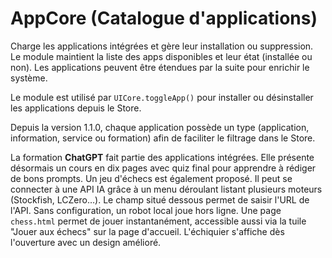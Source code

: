 # AppCore (Catalogue d'applications)

Charge les applications intégrées et gère leur installation ou suppression. Le module maintient la liste des apps disponibles et leur état (installée ou non). Les applications peuvent être étendues par la suite pour enrichir le système.

Le module est utilisé par `UICore.toggleApp()` pour installer ou désinstaller les applications depuis le Store.

Depuis la version 1.1.0, chaque application possède un type (application, information, service ou formation) afin de faciliter le filtrage dans le Store.

La formation **ChatGPT** fait partie des applications intégrées. Elle présente désormais un cours en dix pages avec quiz final pour apprendre à rédiger de bons prompts.
Un jeu d'échecs est également proposé. Il peut se connecter à une API IA grâce
à un menu déroulant listant plusieurs moteurs (Stockfish, LCZero…). Le champ
situé dessous permet de saisir l'URL de l'API. Sans configuration, un robot
local joue hors ligne.
Une page `chess.html` permet de jouer instantanément, accessible aussi via la tuile "Jouer aux échecs" sur la page d'accueil. L'échiquier s'affiche dès l'ouverture avec un design amélioré.
